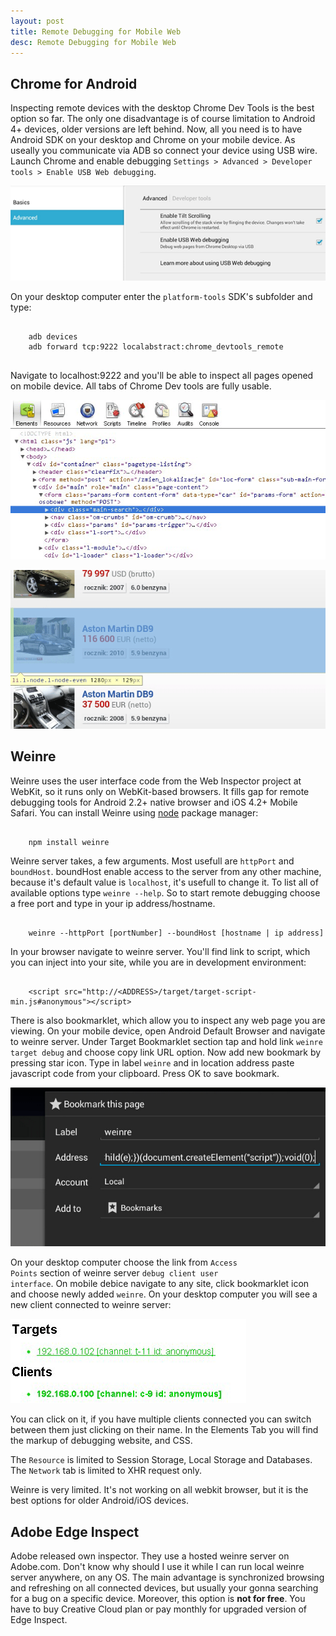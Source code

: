 ```yaml
---
layout: post
title: Remote Debugging for Mobile Web
desc: Remote Debugging for Mobile Web
---
```


<h2>Chrome for Android</h2>
Inspecting remote devices with the desktop Chrome Dev Tools is the best option so far. The only one disadvantage is of course
limitation to Android 4+ devices, older versions are left behind. Now, all you need is to have Android SDK on your desktop and
Chrome on your mobile device. As useally you communicate via ADB so connect your device using USB wire.
Launch Chrome and enable debugging <code>Settings > Advanced > Developer tools > Enable USB Web debugging</code>.

<p>
    <img class="articlePhoto" src="/images/Remote_Debugging_for_Mobile_Web/Remote_Debugging_for_Mobile_Web_photo1.png" alt="Remote Debugging for Mobile Web" />
</p>

On your desktop computer enter the <code>platform-tools</code> SDK's subfolder and type:
<pre>
<code>
    adb devices
    adb forward tcp:9222 localabstract:chrome_devtools_remote
</code>
</pre>

Navigate to localhost:9222 and you'll be able to inspect all pages opened on mobile device.
All tabs of Chrome Dev tools are fully usable.

<p>
<img class="articlePhoto" src="/images/Remote_Debugging_for_Mobile_Web/Remote_Debugging_for_Mobile_Web_photo2.png" alt="Remote Debugging for Mobile Web" />
</p>

<p>
<img class="articlePhoto" src="/images/Remote_Debugging_for_Mobile_Web/Remote_Debugging_for_Mobile_Web_photo3.png" alt="Remote Debugging for Mobile Web" />
</p>

<h2>Weinre</h2>
Weinre uses the user interface code from the Web Inspector project at WebKit, so it runs only on WebKit-based browsers.
It fills gap for remote debugging tools for Android 2.2+ native browser and iOS 4.2+ Mobile Safari.
You can install Weinre using <a href="http://nodejs.org/download/" target="_blank">node</a> package manager:

<pre><code>
    npm install weinre
</code></pre>

Weinre server takes, a few arguments. Most usefull are <code>httpPort</code> and <code>boundHost</code>. boundHost enable
access to the server from any other machine, because it's default value is <code>localhost</code>, it's usefull to change it.
To list all of available options type <code>weinre --help</code>. So to start remote debugging choose a free port and type in your ip address/hostname.
<pre><code>
    weinre --httpPort [portNumber] --boundHost [hostname | ip address]
</code></pre>

In your browser navigate to weinre server. You'll find link to script, which you can inject into your site, while you are in development environment:
<pre><code>
    &lt;script src="http://&lt;ADDRESS&gt;/target/target-script-min.js#anonymous"&gt;&lt;/script&gt;
</code></pre>

There is also bookmarklet, which allow you to inspect any web page you are viewing.
On your mobile device, open Android Default Browser and navigate to weinre server. Under Target Bookmarklet section
tap and hold link <code>weinre target debug</code> and choose copy link URL option. Now add new bookmark by pressing star icon.
Type in label <code>weinre</code> and in location address paste javascript code from your clipboard. Press OK to save bookmark.

<p>
    <img class="articlePhoto" src="/images/Remote_Debugging_for_Mobile_Web/weinre_photo1.png" alt="Remote Debugging for Mobile Web" />
</p>

On your desktop computer choose the link from <code>Access Points</code> section of weinre server <code>debug client user interface</code>.
On mobile debice navigate to any site, click bookmarklet icon and choose newly added <code>weinre</code>.
On your desktop computer you will see a new client connected to weinre server:

<p>
<img class="articlePhoto" src="/images/Remote_Debugging_for_Mobile_Web/weinre_photo2.png" alt="Remote Debugging for Mobile Web" />
</p>

You can click on it, if you have multiple clients connected you can switch between them just clicking on their name.
In the Elements Tab you will find the markup of debugging website, and CSS.

The <code>Resource</code> is limited to Session Storage, Local Storage and Databases.
The <code>Network</code> tab is limited to XHR request only.

Weinre is very limited. It's not working on all webkit browser, but it is the best options for older Android/iOS devices.

<h2>Adobe Edge Inspect</h2>
Adobe released own inspector. They use a hosted weinre server on Adobe.com.
Don't know why should I use it while I can run local weinre server anywhere, on any OS.
The main advantage is synchronized browsing and refreshing on all connected devices, but usually your gonna searching
for a bug on a specific device. Moreover, this option is <strong>not for free</strong>. You have to buy Creative Cloud plan or pay monthly for upgraded version of Edge Inspect.

